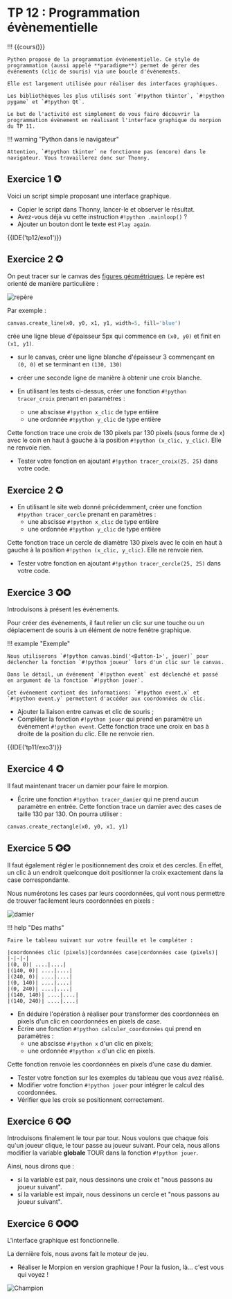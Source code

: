 # TP 12 : Programmation évènementielle

!!! {{cours()}}

    Python propose de la programmation évènementielle. Ce style de programmation (aussi appelé **paradigme**) permet de gérer des événements (clic de souris) via une boucle d'événements.

    Elle est largement utilisée pour réaliser des interfaces graphiques.

    Les bibliothèques les plus utilisés sont `#!python tkinter`, `#!python pygame` et `#!python Qt`.

    Le but de l'activité est simplement de vous faire découvrir la programmation évènement en réalisant l'interface graphique du morpion du TP 11.

!!! warning "Python dans le navigateur"

    Attention, `#!python tkinter` ne fonctionne pas (encore) dans le navigateur. Vous travaillerez donc sur Thonny.

## Exercice 1 ✪

Voici un script simple proposant une interface graphique.

- Copier le script dans Thonny, lancer-le et observer le résultat.
- Avez-vous déjà vu cette instruction `#!python .mainloop()` ?
- Ajouter un bouton dont le texte est `Play again`.

{{IDE('tp12/exo1')}}

## Exercice 2 ✪

On peut tracer sur le canvas des [figures géométriques](http://tkinter.fdex.eu/doc/caw.html). Le repère est orienté de manière particulière : 

![repère](scripts/tp12/repere.jpg "repère")

Par exemple : 
```python
canvas.create_line(x0, y0, x1, y1, width=5, fill='blue')
```
crée une ligne bleue d'épaisseur 5px qui commence en `(x0, y0)` et finit en `(x1, y1)`.

- sur le canvas, créer une ligne blanche d'épaisseur 3 commençant en `(0, 0)` et se terminant en `(130, 130)`
- créer une seconde ligne de manière à obtenir une croix blanche.

- En utilisant les tests ci-dessus, créer une fonction `#!python tracer_croix` prenant en paramètres :
    - une abscisse `#!python x_clic` de type entière
    - une ordonnée `#!python y_clic` de type entière
  
Cette fonction trace une croix de 130 pixels par 130 pixels (sous forme de x) avec le coin en haut à gauche à la position `#!python (x_clic, y_clic)`. Elle ne renvoie rien.

- Tester votre fonction en ajoutant `#!python tracer_croix(25, 25)` dans votre code.

## Exercice 2 ✪

- En utilisant le site web donné précédemment, créer une fonction `#!python tracer_cercle` prenant en paramètres :
    - une abscisse `#!python x_clic` de type entière
    - une ordonnée `#!python y_clic` de type entière
  
Cette fonction trace un cercle de diamètre 130 pixels avec le coin en haut à gauche à la position `#!python (x_clic, y_clic)`. Elle ne renvoie rien.

- Tester votre fonction en ajoutant `#!python tracer_cercle(25, 25)` dans votre code.

## Exercice 3 ✪✪

Introduisons à présent les événements.

Pour créer des événements, il faut relier un clic sur une touche ou un déplacement de souris à un élément de notre fenêtre graphique.

!!! example "Exemple"

    Nous utiliserons `#!python canvas.bind('<Button-1>', jouer)` pour déclencher la fonction `#!python joueur` lors d'un clic sur le canvas.

    Dans le détail, un événement `#!python event` est déclenché et passé en argument de la fonction `#!python jouer`.

    Cet événement contient des informations: `#!python event.x` et `#!python event.y` permettent d'accéder aux coordonnées du clic.

- Ajouter la liaison entre canvas et clic de souris ;
- Compléter la fonction `#!python jouer` qui prend en paramètre un événement `#!python event`. Cette fonction trace une croix en bas à droite de la position du clic. Elle ne renvoie rien.

{{IDE('tp11/exo3')}}

## Exercice 4 ✪

Il faut maintenant tracer un damier pour faire le morpion.

- Écrire une fonction `#!python tracer_damier` qui ne prend aucun paramètre en entrée. Cette fonction trace un damier avec des cases de taille 130 par 130. On pourra utiliser :
```python
canvas.create_rectangle(x0, y0, x1, y1)
```

## Exercice 5 ✪✪

Il faut également régler le positionnement des croix et des cercles. En effet, un clic à un endroit quelconque doit positionner la croix exactement dans la case correspondante.

Nous numérotons les cases par leurs coordonnées, qui vont nous permettre de trouver facilement leurs coordonnées en pixels :

![damier](scripts/tp12/damier.jpg "damier")

!!! help "Des maths"

    Faire le tableau suivant sur votre feuille et le compléter :

    |coordonnées clic (pixels)|cordonnées case|cordonnées case (pixels)|
    |-|-|-|
    |(0, 0)| ....|....|
    |(140, 0)| ....|....|
    |(240, 0)| ....|....|
    |(0, 140)| ....|....|
    |(0, 240)| ....|....|
    |(140, 140)| ....|....|
    |(140, 240)| ....|....|


- En déduire l'opération à réaliser pour transformer des coordonnées en pixels d'un clic en coordonnées en pixels de case.
- Écrire une fonction `#!python calculer_coordonnées` qui prend en paramètres :
    - une abscisse `#!python x` d'un clic en pixels;
    - une ordonnée `#!python x` d'un clic en pixels.

Cette fonction renvoie les coordonnées en pixels d'une case du damier.

- Tester votre fonction sur les exemples du tableau que vous avez réalisé.
- Modifier votre fonction `#!python jouer` pour intégrer le calcul des coordonnées.
- Vérifier que les croix se positionnent correctement.

## Exercice 6 ✪✪

Introduisons finalement le tour par tour. Nous voulons que chaque fois qu'un joueur clique, le tour passe au joueur suivant. Pour cela, nous allons modifier la variable **globale** TOUR dans la fonction `#!python jouer`.

Ainsi, nous dirons que :

- si la variable est pair, nous dessinons une croix et "nous passons au joueur suivant".
- si la variable est impair, nous dessinons un cercle et "nous passons au joueur suivant".

## Exercice 6 ✪✪✪

L'interface graphique est fonctionnelle. 

La dernière fois, nous avons fait le moteur de jeu.

- Réaliser le Morpion en version graphique ! Pour la fusion, là... c'est vous qui voyez ! 

![Champion](scripts/tp12/champion.jpeg "Champion!")
